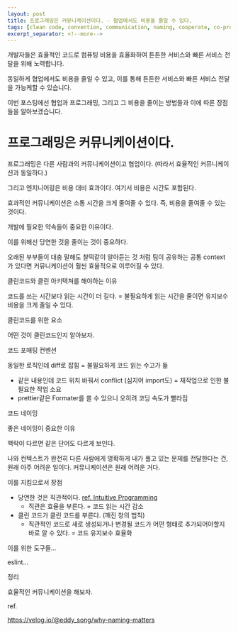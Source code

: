 ```yaml
---
layout: post
title: 프로그래밍은 커뮤니케이션이다. - 협업에서도 비용을 줄일 수 있다.
tags: [clean code, convention, communication, naming, cooperate, co-programming]
excerpt_separator: <!--more-->
---
```


개발자들은 효율적인 코드로 컴퓨팅 비용을 효율화하여 튼튼한 서비스와 빠른 서비스 전달을 위해 노력합니다.

동일하게 협업에서도 비용을 줄일 수 있고, 이를 통해 튼튼한 서비스와 빠른 서비스 전달을 가능케할 수 있습니다.

이번 포스팅에선 협업과 프로그래밍, 그리고 그 비용을 줄이는 방법들과 이에 따른 장점들을 알아보겠습니다.

# 프로그래밍은 커뮤니케이션이다.

프로그래밍은 다른 사람과의 커뮤니케이션이고 협업이다. (따라서 효율적인 커뮤니케이션과 동일하다.)

그리고 엔지니어링은 비용 대비 효과이다. 여기서 비용은 시간도 포함된다.

효과적인 커뮤니케이션은 소통 시간을 크게 줄여줄 수 있다. 즉, 비용을 줄여줄 수 있는 것이다.

개발에 필요한 약속들이 중요한 이유이다.

이를 위해선 당연한 것을 줄이는 것이 중요하다.

오래된 부부들이 대충 말해도 찰떡같이 알아듣는 것 처럼 팀이 공유하는 공통 context가 있다면 커뮤니케이션이 훨씬 효율적으로 이루어질 수 있다.

클린코드와 클린 아키텍쳐를 해야하는 이유

코드를 쓰는 시간보다 읽는 시간이 더 길다. = 불필요하게 읽는 시간을 줄이면 유지보수 비용을 크게 줄일 수 있다.

클린코드를 위한 요소

어떤 것이 클린코드인지 알아보자.

코드 포매팅 컨벤션

동일한 로직인데 diff로 잡힘 = 불필요하게 코드 읽는 수고가 듦
- 같은 내용인데 코드 위치 바꿔서 conflict (심지어 import도) = 재작업으로 인한 불필요한 작업 소요
- prettier같은 Formater를 쓸 수 있으니 오히려 코딩 속도가 빨라짐

코드 네이밍

좋은 네이밍이 중요한 이유

맥락이 다르면 같은 단어도 다르게 보인다.

나와 컨텍스트가 완전히 다른 사람에게 명확하게 내가 풀고 있는 문제를 전달한다는 건,
원래 아주 어려운 일이다. 커뮤니케이션은 원래 어려운 거다.

이를 지킴으로서 장점

- 당연한 것은 직관적이다. [ref. Intuitive Programming](https://frontendatscale.com/issues/33/)
  - 직관은 효율을 부른다. = 코드 읽는 시간 감소
- 클린 코드가 클린 코드를 부른다. (깨진 창의 법칙)
  - 직관적인 코드로 새로 생성되거나 변경될 코드가 어떤 형태로 추가되어야할지 바로 알 수 있다. = 코드 유지보수 효율화


이를 위한 도구들...

eslint...


정리

효율적인 커뮤니케이션을 해보자.

ref.

https://velog.io/@eddy_song/why-naming-matters

